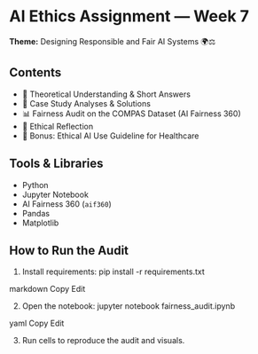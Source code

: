 # AI Ethics Assignment — Week 7
**Theme:** Designing Responsible and Fair AI Systems 🌍⚖️

## Contents
- 📄 Theoretical Understanding & Short Answers
- 📄 Case Study Analyses & Solutions
- 📊 Fairness Audit on the COMPAS Dataset (AI Fairness 360)
- 📄 Ethical Reflection
- 📝 Bonus: Ethical AI Use Guideline for Healthcare

## Tools & Libraries
- Python
- Jupyter Notebook
- AI Fairness 360 (`aif360`)
- Pandas
- Matplotlib

## How to Run the Audit
1. Install requirements:
pip install -r requirements.txt

markdown
Copy
Edit

2. Open the notebook:
jupyter notebook fairness_audit.ipynb

yaml
Copy
Edit

3. Run cells to reproduce the audit and visuals.

